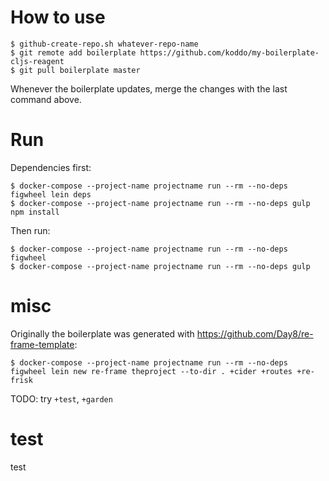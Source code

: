 
# How to use

``` Shell
$ github-create-repo.sh whatever-repo-name
$ git remote add boilerplate https://github.com/koddo/my-boilerplate-cljs-reagent
$ git pull boilerplate master
```

Whenever the boilerplate updates, merge the changes with the last command above.


# Run

Dependencies first:

``` Shell
$ docker-compose --project-name projectname run --rm --no-deps figwheel lein deps
$ docker-compose --project-name projectname run --rm --no-deps gulp npm install
```

Then run:

``` Shell
$ docker-compose --project-name projectname run --rm --no-deps figwheel
$ docker-compose --project-name projectname run --rm --no-deps gulp
```


# misc

Originally the boilerplate was generated with <https://github.com/Day8/re-frame-template>:

``` Shell
$ docker-compose --project-name projectname run --rm --no-deps figwheel lein new re-frame theproject --to-dir . +cider +routes +re-frisk
```

TODO: try `+test`, `+garden`

# test

test



